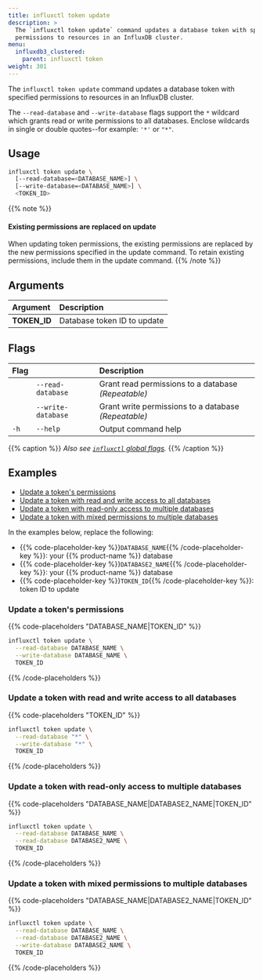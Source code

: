 ```yaml
---
title: influxctl token update
description: >
  The `influxctl token update` command updates a database token with specified
  permissions to resources in an InfluxDB cluster.
menu:
  influxdb3_clustered:
    parent: influxctl token
weight: 301
---
```


The `influxctl token update` command updates a database token with specified
permissions to resources in an InfluxDB cluster.

The `--read-database` and `--write-database` flags support the `*` wildcard
which grants read or write permissions to all databases. Enclose wildcards in
single or double quotes--for example: `'*'` or `"*"`.

## Usage

```sh
influxctl token update \
  [--read-database=<DATABASE_NAME>] \
  [--write-database=<DATABASE_NAME>] \
  <TOKEN_ID>
```

{{% note %}}
#### Existing permissions are replaced on update

When updating token permissions, the existing permissions are replaced by the
new permissions specified in the update command.
To retain existing permissions, include them in the update command.
{{% /note %}}

## Arguments

| Argument     | Description                 |
| :----------- | :-------------------------- |
| **TOKEN_ID** | Database token ID to update |

## Flags

| Flag |                    | Description                                          |
| :--- | :----------------- | :--------------------------------------------------- |
|      | `--read-database`  | Grant read permissions to a database _(Repeatable)_  |
|      | `--write-database` | Grant write permissions to a database _(Repeatable)_ |
| `-h` | `--help`           | Output command help                                  |

{{% caption %}}
_Also see [`influxctl` global flags](/influxdb3/clustered/reference/cli/influxctl/#global-flags)._
{{% /caption %}}

## Examples

- [Update a token's permissions](#update-a-tokens-permissions)
- [Update a token with read and write access to all databases](#update-a-token-with-read-and-write-access-to-all-databases)
- [Update a token with read-only access to multiple databases](#update-a-token-with-read-only-access-to-multiple-databases)
- [Update a token with mixed permissions to multiple databases](#update-a-token-with-mixed-permissions-to-multiple-databases)

In the examples below, replace the following:

- {{% code-placeholder-key %}}`DATABASE_NAME`{{% /code-placeholder-key %}}: your {{% product-name %}} database
- {{% code-placeholder-key %}}`DATABASE2_NAME`{{% /code-placeholder-key %}}: your {{% product-name %}} database
- {{% code-placeholder-key %}}`TOKEN_ID`{{% /code-placeholder-key %}}: token ID to update

### Update a token's permissions

{{% code-placeholders "DATABASE_NAME|TOKEN_ID" %}}
```sh
influxctl token update \
  --read-database DATABASE_NAME \
  --write-database DATABASE_NAME \
  TOKEN_ID
```
{{% /code-placeholders %}}

### Update a token with read and write access to all databases

{{% code-placeholders "TOKEN_ID" %}}
```sh
influxctl token update \
  --read-database "*" \
  --write-database "*" \
  TOKEN_ID
```
{{% /code-placeholders %}}

### Update a token with read-only access to multiple databases

{{% code-placeholders "DATABASE_NAME|DATABASE2_NAME|TOKEN_ID" %}}
```sh
influxctl token update \
  --read-database DATABASE_NAME \
  --read-database DATABASE2_NAME \
  TOKEN_ID
```
{{% /code-placeholders %}}

### Update a token with mixed permissions to multiple databases

{{% code-placeholders "DATABASE_NAME|DATABASE2_NAME|TOKEN_ID" %}}
```sh
influxctl token update \
  --read-database DATABASE_NAME \
  --read-database DATABASE2_NAME \
  --write-database DATABASE2_NAME \
  TOKEN_ID
```
{{% /code-placeholders %}}
